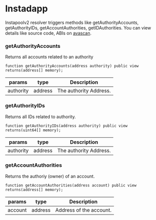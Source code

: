 # Instadapp

Instapoolv2 resolver triggers methods like getAuthorityAccounts, getAuthorityIDs, getAccountAuthorities, getIDAuthorities. You can view details like source code, ABIs on [avascan](https://avascan.info/blockchain/c/address/0x746e318e179CB0A359C1FeE8331A3F9bE309b3CE).
### getAuthorityAccounts
Returns all accounts related to an authority
```solidity
function getAuthorityAccounts(address authority) public view returns(address[] memory);
```

| params | type | Description | 
| ------ | ---- | ----------- | 
| authority | address | The authority Address.|

### getAuthorityIDs
Returns all IDs related to authority.
```solidity
function getAuthorityIDs(address authority) public view returns(uint64[] memory);
```

| params | type | Description | 
| ------ | ---- | ----------- | 
| authority | address | The authority Address.|

### getAccountAuthorities
Returns the authoriy (owner) of an account.
```solidity
function getAccountAuthorities(address account) public view returns(address[] memory);
```

| params | type | Description | 
| ------ | ---- | ----------- | 
| account | address | 	Address of the account.|

